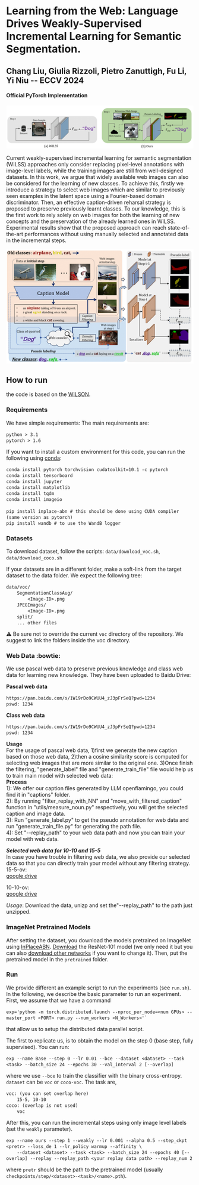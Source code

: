 # Learning from the Web: Language Drives Weakly-Supervised Incremental Learning for Semantic Segmentation. 
## Chang Liu, Giulia Rizzoli, Pietro Zanuttigh, Fu Li, Yi Niu -- ECCV 2024

#### Official PyTorch Implementation
![headfig](https://github.com/dota-109/Web-WILSS/blob/main/docs/head-fig.png)

Current weakly-supervised incremental learning for semantic segmentation (WILSS) approaches only consider replacing pixel-level annotations with image-level labels, while the training images are still from well-designed datasets. In this work, we argue that widely available web images can also be considered for the learning of new classes. To achieve this, firstly we introduce a strategy to select web images which are similar to previously seen examples in the latent space using a Fourier-based domain discriminator.  Then, an effective caption-driven reharsal strategy is proposed to preserve previously learnt classes. To our knowledge, this is the first work to rely solely on web images for both the learning of new concepts and the preservation of the already learned ones in WILSS. Experimental results show that the proposed approach can reach state-of-the-art performances without using manually selected and annotated data in the incremental steps. 

![method](https://github.com/dota-109/Web-WILSS/blob/main/docs/main-framework.png)

## How to run
the code is based on the [WILSON](https://github.com/fcdl94/WILSON).
### Requirements
We have simple requirements:
The main requirements are:
```
python > 3.1
pytorch > 1.6
```
If you want to install a custom environment for this code, you can run the following using [conda](https://docs.conda.io/projects/conda/en/latest/commands/install.html):
```
conda install pytorch torchvision cudatoolkit=10.1 -c pytorch
conda install tensorboard
conda install jupyter
conda install matplotlib
conda install tqdm
conda install imageio

pip install inplace-abn # this should be done using CUDA compiler (same version as pytorch)
pip install wandb # to use the WandB logger
```

### Datasets 
To download dataset, follow the scripts: `data/download_voc.sh`, `data/download_coco.sh` 

If your datasets are in a different folder, make a soft-link from the target dataset to the data folder.
We expect the following tree:
```
data/voc/
    SegmentationClassAug/
        <Image-ID>.png
    JPEGImages/
        <Image-ID>.png
    split/
    ... other files 
```
:warning: Be sure not to override the current `voc` directory of the repository. 
We suggest to link the folders inside the voc directory.

### Web Data :bowtie:
We use pascal web data to preserve previous knowledge and class web data for learning new knowledge. They have been uploaded to Baidu Drive:

**Pascal web data**
```
https://pan.baidu.com/s/1W19rDo9CWUU4_zJ3pFrSeQ?pwd=1234
pswd: 1234
```
**Class web data**
```
https://pan.baidu.com/s/1W19rDo9CWUU4_zJ3pFrSeQ?pwd=1234
pswd: 1234
```

**Usage**  
For the usage of pascal web data, 1)first we generate the new caption based on those web data, 2)then a cosine similarity score is computed for selecting web images that are more similar to the original one. 
3)Once finish the filtering, "generate_label" file and "generate_train_file" file would help us to train main model with selected web data:  
**Process**  
1): We offer our caption files generated by LLM openflamingo, you could find it in "captions" folder.    
2): By running "filter_replay_with_NN" and "move_with_filtered_caption" function in "utils/measure_noun.py" respectively, you will get the selected caption and image data.  
3): Run "generate_label.py" to get the pseudo annotation for web data and run "generate_train_file.py" for generating the path file.  
4): Set "--replay_path" to your web data path and now you can train your model with web data.  

***Selected web data for 10-10 and 15-5***  
In case you have trouble in filtering web data, we also provide our selected data so that you can directly train your model without any filtering strategy.   
15-5-ov:  
[google drive](https://drive.google.com/file/d/1337cglt-abKHcGmEnfg3y4QuhRdwm3H8/view?usp=drive_link)

10-10-ov:  
[google drive](https://drive.google.com/file/d/1kmNIsWspDrWYSJT8L8llifboTen23T8S/view?usp=drive_link)

*Usage*: Download the data, unizp and set the"--replay_path" to the path just unzipped.

### ImageNet Pretrained Models
After setting the dataset, you download the models pretrained on ImageNet using [InPlaceABN](https://github.com/mapillary/inplace_abn).
[Download](https://drive.google.com/file/d/1rQd-NoZuCsGZ7_l_X9GO1GGiXeXHE8CT/view) the ResNet-101 model (we only need it but you can also [download other networks](https://github.com/mapillary/inplace_abn) if you want to change it).
Then, put the pretrained model in the `pretrained` folder.

### Run
We provide different an example script to run the experiments (see `run.sh`).
In the following, we describe the basic parameter to run an experiment.
First, we assume that we have a command 
```
exp='python -m torch.distributed.launch --nproc_per_node=<num GPUs> --master_port <PORT> run.py --num_workers <N_Workers>'`
```
that allow us to setup the distributed data parallel script.

The first to replicate us, is to obtain the model on the step 0 (base step, fully supervised). You can run:
```
exp --name Base --step 0 --lr 0.01 --bce --dataset <dataset> --task <task> --batch_size 24 --epochs 30 --val_interval 2 [--overlap]
```
where we use `--bce` to train the classifier with the binary cross-entropy. `dataset` can be `voc` or `coco-voc`. The task 
are, 
```
voc: (you can set overlap here)
    15-5, 10-10
coco: (overlap is not used)
    voc 
```

After this, you can run the incremental steps using only image level labels (set the `weakly` parameter).
```
exp --name ours --step 1 --weakly --lr 0.001 --alpha 0.5 --step_ckpt <pretr> --loss_de 1 --lr_policy warmup --affinity \ 
    --dataset <dataset> --task <task> --batch_size 24 --epochs 40 [--overlap] --replay --replay_path <your replay data path> --replay_num 2
```
where `pretr` should be the path to the pretrained model (usually `checkpoints/step/<dataset>-<task>/<name>.pth`).
